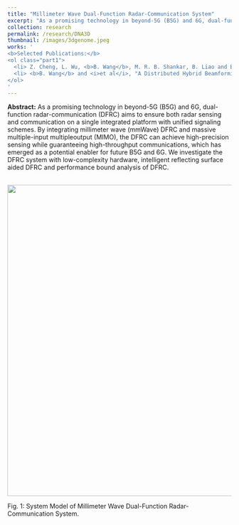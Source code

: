 ```yaml
---
title: "Millimeter Wave Dual-Function Radar-Communication System"
excerpt: "As a promising technology in beyond-5G (B5G) and 6G, dual-function radar-communication (DFRC) aims to ensure both radar sensing and communication on a single integrated platform with unified signaling schemes. By integrating millimeter wave (mmWave) DFRC and massive multiple-input multipleoutput (MIMO), the DFRC can achieve high-precision sensing while guaranteeing high-throughput communications, which has emerged as a potential enabler for future B5G and 6G. We investigate the DFRC system with low-complexity hardware, intelligent reflecting surface aided DFRC and performance bound analysis of DFRC."
collection: research
permalink: /research/DNA3D
thumbnail: /images/3dgenome.jpeg
works: '
<b>Selected Publications:</b> 
<ol class="part1">
  <li> Z. Cheng, L. Wu, <b>B. Wang</b>, M. R. B. Shankar, B. Liao and B. Ottersten, "Hybrid Beamforming in mmWave Dual-Function Radar-Communication Systems: Models, Technologies, and Challenges," submitted to <i>IEEE Magazine</i>. </li>
  <li> <b>B. Wang</b> and <i>et al</i>, "A Distributed Hybrid Beamforming Design Framework for Cooperative Cell-Free Dual-Function Radar-Communication Networks," submitted to <i>IEEE Transactions on Signal Processing</i>. </li>
</ol>
'
---
```




**Abstract:** As a promising technology in beyond-5G (B5G) and 6G, dual-function radar-communication (DFRC) aims to ensure both radar sensing and communication on a single integrated platform with unified signaling schemes. By integrating millimeter wave (mmWave) DFRC and massive multiple-input multipleoutput (MIMO), the DFRC can achieve high-precision sensing while guaranteeing high-throughput communications, which has emerged as a potential enabler for future B5G and 6G. We investigate the DFRC system with low-complexity hardware, intelligent reflecting surface aided DFRC and performance bound analysis of DFRC.



<br/><img src="/images/research/DFRC_2.png" width = "700">

Fig. 1: System Model of Millimeter Wave Dual-Function Radar-Communication System.
